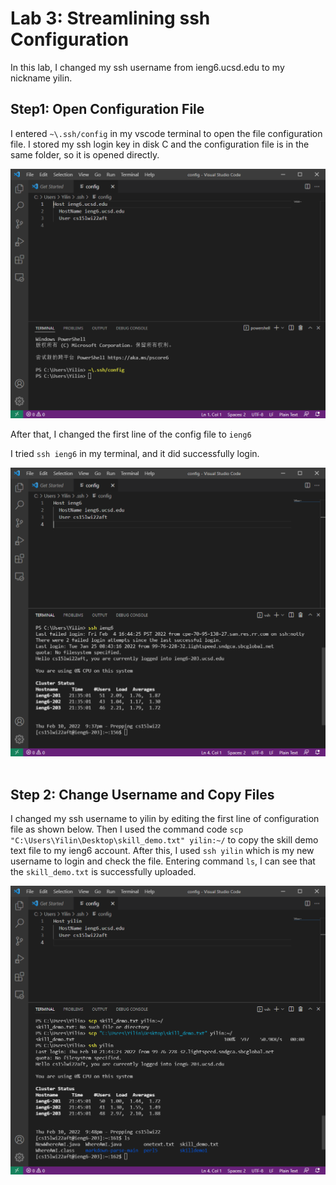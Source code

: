 # Lab 3: Streamlining ssh Configuration
In this lab, I changed my ssh username from ieng6.ucsd.edu to my nickname yilin.

## Step1: Open Configuration File
I entered `~\.ssh/config` in my vscode terminal to open the file configuration file. I stored my ssh login key in disk C and the configuration file is in the same folder, so it is opened directly.

![image_1](ssh_config.png)

After that, I changed the first line of the config file to `ieng6`

I tried `ssh ieng6` in my terminal, and it did successfully login.

![image_2](ssh_config_2.png)
<br/><br/>


## Step 2: Change Username and Copy Files
I changed my ssh username to yilin by editing the first line of configuration file as shown below. Then I used the command code ```scp "C:\Users\Yilin\Desktop\skill_demo.txt" yilin:~/``` to copy the skill demo text file to my ieng6 account. After this, I used `ssh yilin` which is my new username to login and check the file. Entering command `ls`, I can see that the `skill_demo.txt` is successfully uploaded.

![image_3](ssh_upload.png)

